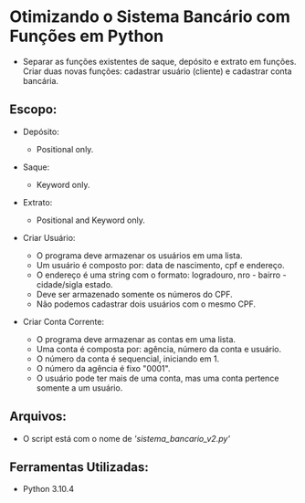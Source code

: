 # Otimizando o Sistema Bancário com Funções em Python

- Separar as funções existentes de saque, depósito e extrato em funções. Criar duas novas funções: cadastrar usuário (cliente) e cadastrar conta bancária.

## Escopo:

- Depósito:  
  - Positional only. 
  
- Saque:  
  - Keyword only.
  
- Extrato:  
  - Positional and Keyword only.

- Criar Usuário:  
  - O programa deve armazenar os usuários em uma lista.
  - Um usuário é composto por: data de nascimento, cpf e endereço.
  - O endereço é uma string com o formato: logradouro, nro - bairro - cidade/sigla estado.
  - Deve ser armazenado somente os números do CPF.
  - Não podemos cadastrar dois usuários com o mesmo CPF.

- Criar Conta Corrente:  
  - O programa deve armazenar as contas em uma lista.
  - Uma conta é composta por: agência, número da conta e usuário.
  - O número da conta é sequencial, iniciando em 1.
  - O número da agência é fixo "0001".
  - O usuário pode ter mais de uma conta, mas uma conta pertence somente a um usuário.

## Arquivos:

- O script está com o nome de *'sistema_bancario_v2.py'*

## Ferramentas Utilizadas:

- Python 3.10.4
